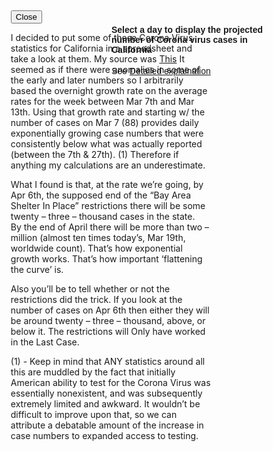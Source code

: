 <!doctype html>
<html lang="en">
<head>
  <meta charset="utf-8">
  <title>California Covid19 Estimator</title>
  <link rel="stylesheet" href="//code.jquery.com/ui/1.12.1/themes/eggplant/jquery-ui.css">
  <script src="//code.jquery.com/jquery-1.12.4.js"></script>
  <script src="//code.jquery.com/ui/1.12.1/jquery-ui.js"></script>
</head>
<body>

<h4 style="font-family: sans-serif">Select a day to display the projected <br>number of Corona virus cases in <br>California</h4>

<p style="font-family: sans-serif">See <a id="dexplain" href="#">Detailed explaination</a></p>

<div class="ui-widget-overlay ui-front" id="popup">
</div>
  <div id="txt"  style="position: absolute; width: 320px; left: 50px; top: 30px; padding: 1.2em; overflow-x: hidden;" class="ui-widget ui-front ui-widget-content ui-corner-all ui-widget-shadow">
    <button id="hider">Close</button>
    <p>
	I decided to put some of these Corona Virus statistics for California in a spreadsheet and take a look at them. My source was <a href="https://en.wikipedia.org/wiki/2020_coronavirus_pandemic_in_California">This</a> It seemed as if there were anomalies in some of the early and later numbers so I arbitrarily based the overnight growth rate on the average rates for the week between Mar 7th and Mar 13th. Using that growth rate and starting w/ the number of cases on Mar 7 (88) provides daily exponentially growing case numbers that were consistently below what was actually reported (between the 7th & 27th). (1) Therefore if anything my calculations are an underestimate. 
   </p>
    <p>
	What I found is that, at the rate we’re going, by Apr 6th, the supposed end of the “Bay Area Shelter In Place” restrictions there will be some twenty – three – thousand cases in the state. <br>By the end of April there will be more than two – million (almost ten times today’s, Mar 19th, worldwide count). That’s how exponential growth works. That’s how important ‘flattening the curve’ is. 
    </p>
    <p>
	Also you’ll be to tell whether or not the restrictions did the trick. If you look at the number of cases on Apr 6th then either they will be around twenty – three – thousand, above, or below it. The restrictions will Only have worked in the Last Case. 
    </p>
    <p>
	(1) - Keep in mind that ANY statistics around all this are muddled by the fact that initially American ability to test for the Corona Virus was essentially nonexistent, and was subsequently extremely limited and awkward. It wouldn’t be difficult to improve upon that, so we can attribute a debatable amount of the increase in case numbers to expanded access to testing. 
    </p>
  </div>
<div id="datepicker"></div>
<br>
<span id="result"></span> 
<script>
var	minInHr = secInMin = 60, msInSec = 1000, hrInDay = 24;
var	msInDay = minInHr * secInMin * msInSec * hrInDay;
var	minDate = new Date("March 8, 2020"), maxDate = new Date("May 30, 2020");

var	startDate = new Date("March 7, 2020");
var	startCount = 88;
var	growthRate = 0.204285714; // 20.43%

function diff(tgtDate){ return Math.ceil( (tgtDate - startDate) / msInDay ); }
function eexp(days){  
  return startCount * Math.pow(1+growthRate, days);
}
function fmt(num){ return "Number of cases: " + Number(num).toFixed(2).replace(/(\d)(?=(\d{3})+(?!\d))/g, '$1,'); }

$( "#datepicker" ).datepicker({
	minDate: minDate,
	maxDate: maxDate
});
function tgl() { $( "#popup" ).toggle(); $( "#txt" ).toggle(); }

$( "#datepicker" ).change( function(){ 
  $( "#result" ).text(
    fmt(
      eexp(
        diff(
          $( "#datepicker" ).datepicker("getDate")  
        )
      )
    )
  ); 
} );
$( "#hider, #dexplain" ).click( 
function() { tgl(); }
);

tgl();

</script>
 
</body>
</html>
